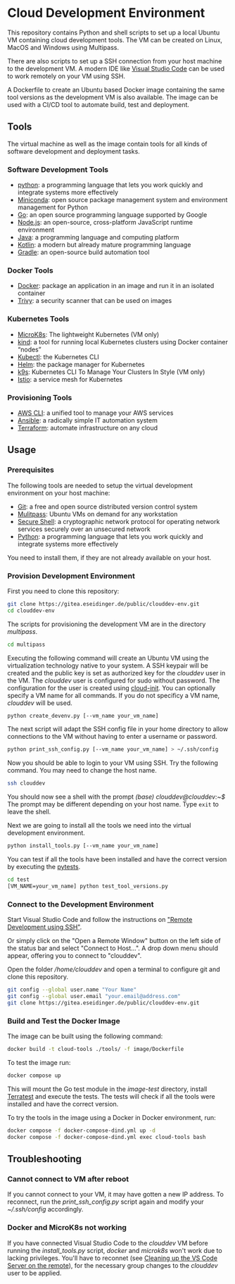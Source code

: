 # Cloud Development Environment

This repository contains Python and shell scripts to set up a local Ubuntu VM containing cloud development tools.
The VM can be created on Linux, MacOS and Windows using Multipass.

There are also scripts to set up a SSH connection from your host machine to the development VM.
A modern IDE like [Visual Studio Code](https://code.visualstudio.com/) can be used to work remotely on your VM using SSH.

A Dockerfile to create an Ubuntu based Docker image containing the same tool versions as the development VM is also available.
The image can be used with a CI/CD tool to automate build, test and deployment.

## Tools

The virtual machine as well as the image contain tools for all kinds of software development and deployment tasks.

### Software Development Tools

* [python](https://www.python.org/): a programming language that lets you work quickly and integrate systems more effectively
* [Miniconda](https://docs.conda.io/en/latest/miniconda.html): open source package management system and environment management for Python
* [Go](https://go.dev/): an open source programming language supported by Google
* [Node.js](https://nodejs.org/): an open-source, cross-platform JavaScript runtime environment
* [Java](https://www.java.com/): a programming language and computing platform
* [Kotlin](https://kotlinlang.org/): a modern but already mature programming language
* [Gradle](https://gradle.org/): an open-source build automation tool

### Docker Tools

* [Docker](https://www.docker.com/): package an application in an image and run it in an isolated container
* [Trivy](https://github.com/aquasecurity/trivy): a security scanner that can be used on images

### Kubernetes Tools

* [MicroK8s](https://microk8s.io/): The lightweight Kubernetes (VM only)
* [kind](https://kind.sigs.k8s.io/): a tool for running local Kubernetes clusters using Docker container “nodes”
* [Kubectl](https://kubernetes.io/docs/reference/kubectl/): the Kubernetes CLI
* [Helm](https://helm.sh/): the package manager for Kubernetes
* [k9s](https://k9scli.io/): Kubernetes CLI To Manage Your Clusters In Style (VM only)
* [Istio](https://istio.io/): a service mesh for Kubernetes

### Provisioning Tools

* [AWS CLI](https://aws.amazon.com/de/cli/): a unified tool to manage your AWS services
* [Ansible](https://docs.ansible.com/ansible/latest/index.html): a radically simple IT automation system
* [Terraform](https://www.terraform.io/): automate infrastructure on any cloud

## Usage

### Prerequisites

The following tools are needed to setup the virtual development environment on your host machine:

* [Git](https://git-scm.com/): a free and open source distributed version control system
* [Mulitpass](https://multipass.run/): Ubuntu VMs on demand for any workstation
* [Secure Shell](https://en.wikipedia.org/wiki/Secure_Shell): a cryptographic network protocol for operating network services securely over an unsecured network
* [Python](https://www.python.org/): a programming language that lets you work quickly and integrate systems more effectively

You need to install them, if they are not already available on your host.

### Provision Development Environment

First you need to clone this repository:

```bash
git clone https://gitea.eseidinger.de/public/clouddev-env.git
cd clouddev-env
```

The scripts for provisioning the development VM are in the directory *multipass*.

```bash
cd multipass
```

Executing the following command will create an Ubuntu VM using the virtualization technology native to your system.
A SSH keypair will be created and the public key is set as authorized key for the *clouddev* user in the VM.
The *clouddev* user is configured for sudo without password. The configuration for the user is created using
[cloud-init](https://cloudinit.readthedocs.io/en/latest/).
You can optionally specify a VM name for all commands. If you do not specificy a VM name, *clouddev* will be used.

```bash
python create_devenv.py [--vm_name your_vm_name]
```

The next script will adapt the SSH config file in your home directory to allow connections to the VM without having
to enter a username or password.

```bash
python print_ssh_config.py [--vm_name your_vm_name] > ~/.ssh/config
```

Now you should be able to login to your VM using SSH. Try the following command.
You may need to change the host name.

```bash
ssh clouddev
```

You should now see a shell with the prompt *(base) clouddev@clouddev:~$*
The prompt may be different depending on your host name. Type `exit` to leave the shell.

Next we are going to install all the tools we need into the virtual development environment.

```bash
python install_tools.py [--vm_name your_vm_name]
```

You can test if all the tools have been installed and have the correct version by executing the
[pytests](https://docs.pytest.org/).

```bash
cd test
[VM_NAME=your_vm_name] python test_tool_versions.py
```

### Connect to the Development Environment

Start Visual Studio Code and follow the instructions on ["Remote Development using SSH"](https://code.visualstudio.com/docs/remote/ssh).

Or simply click on the "Open a Remote Window" button on the left side of the status bar and select "Connect to Host...".
A drop down menu should appear, offering you to connect to "clouddev".

Open the folder */home/clouddev* and open a terminal to configure git and clone this repository.

```bash
git config --global user.name "Your Name"
git config --global user.email "your.email@address.com"
git clone https://gitea.eseidinger.de/public/clouddev-env.git
```

### Build and Test the Docker Image

The image can be built using the following command:

```bash
docker build -t cloud-tools ./tools/ -f image/Dockerfile
```

To test the image run:

```bash
docker compose up
```

This will mount the Go test module in the *image-test* directory, install [Terratest](https://terratest.gruntwork.io/) and execute the tests.
The tests will check if all the tools were installed and have the correct version.

To try the tools in the image using a Docker in Docker environment, run:

```bash
docker compose -f docker-compose-dind.yml up -d
docker compose -f docker-compose-dind.yml exec cloud-tools bash
```

## Troubleshooting

### Cannot connect to VM after reboot

If you cannot connect to your VM, it may have gotten a new IP address. To reconnect, run the *print_ssh_config.py* script again and modify your *~/.ssh/config* accordingly.

### Docker and MicroK8s not working

If you have connected Visual Studio Code to the *clouddev* VM before running the *install_tools.py* script, *docker* and *microk8s* won't work due to lacking privileges.
You'll have to reconnet (see [Cleaning up the VS Code Server on the remote](https://code.visualstudio.com/docs/remote/troubleshooting#_cleaning-up-the-vs-code-server-on-the-remote)), for the necessary group changes to the *clouddev* user to be applied.
